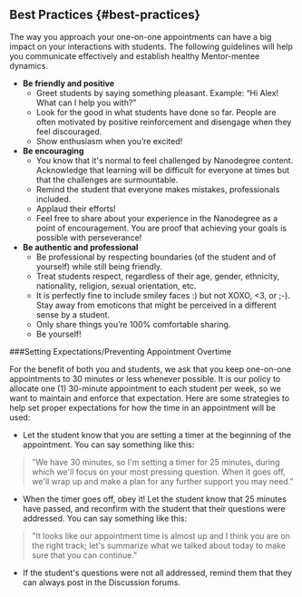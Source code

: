 ## Best Practices {#best-practices}

The way you approach your one-on-one appointments can have a big impact on your interactions with students. The following guidelines will help you communicate effectively and establish healthy Mentor-mentee dynamics.

*   **Be friendly and positive**
    *   Greet students by saying something pleasant. Example: “Hi Alex! What can I help you with?”
    *   Look for the good in what students have done so far. People are often motivated by positive reinforcement and disengage when they feel discouraged.
    *   Show enthusiasm when you’re excited!
*   **Be encouraging**
    *   You know that it&#039;s normal to feel challenged by Nanodegree content. Acknowledge that learning will be difficult for everyone at times but that the challenges are surmountable.
    *   Remind the student that everyone makes mistakes, professionals included.
    *   Applaud their efforts!
    *   Feel free to share about your experience in the Nanodegree as a point of encouragement. You are proof that achieving your goals is possible with perseverance!
*   **Be authentic and professional**
    *   Be professional by respecting boundaries (of the student and of yourself) while still being friendly.
    *   Treat students respect, regardless of their age, gender, ethnicity, nationality, religion, sexual orientation, etc.
    *   It is perfectly fine to include smiley faces :) but not XOXO, &lt;3, or ;-). Stay away from emoticons that might be perceived in a different sense by a student.
    *   Only share things you’re 100% comfortable sharing.
    *   Be yourself!

###Setting Expectations/Preventing Appointment Overtime

For the benefit of both you and students, we ask that you keep one-on-one appointments to 30 minutes or less whenever possible. It is our policy to allocate one (1) 30-minute appointment to each student per week, so we want to maintain and enforce that expectation. Here are some strategies to help set proper expectations for how the time in an appointment will be used:

* Let the student know that you are setting a timer at the beginning of the appointment. You can say something like this:

> "We have 30 minutes, so I'm setting a timer for 25 minutes, during which we'll focus on your most pressing question. When it goes off, we'll wrap up and make a plan for any further support you may need."

* When the timer goes off, obey it! Let the student know that 25 minutes have passed, and reconfirm with the student that their questions were addressed. You can say something like this:

> "It looks like our appointment time is almost up and I think you are on the right track; let's summarize what we talked about today to make sure that you can continue."

* If the student's questions were not all addressed, remind them that they can always post in the Discussion forums.